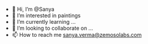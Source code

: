 - 👋 Hi, I’m @Sanya
- 👀 I’m interested in paintings
- 🌱 I’m currently learning ...
- 💞️ I’m looking to collaborate on ...
- 📫 How to reach me sanya.verma@zemosolabs.com

<!---
Sanya263/Sanya263 is a ✨ special ✨ repository because its `README.md` (this file) appears on your GitHub profile.
You can click the Preview link to take a look at your changes.
--->
